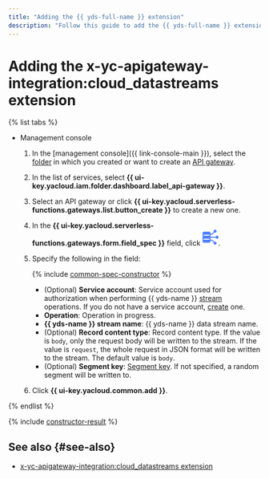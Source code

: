 ```yaml
---
title: "Adding the {{ yds-full-name }} extension"
description: "Follow this guide to add the {{ yds-full-name }} extension using the specification constructor."
---
```


# Adding the x-yc-apigateway-integration:cloud_datastreams extension

{% list tabs %}

- Management console

   1. In the [management console]({{ link-console-main }}), select the [folder](../../../resource-manager/concepts/resources-hierarchy.md#folder) in which you created or want to create an [API gateway](../../concepts/index.md).
   1. In the list of services, select **{{ ui-key.yacloud.iam.folder.dashboard.label_api-gateway }}**.
   1. Select an API gateway or click **{{ ui-key.yacloud.serverless-functions.gateways.list.button_create }}** to create a new one.
   1. In the **{{ ui-key.yacloud.serverless-functions.gateways.form.field_spec }}** field, click ![image](../../../_assets/api-gateway/spec-constructor/cloud-datastreams.svg).
   1. Specify the following in the field:

      {% include [common-spec-constructor](../../../_includes/api-gateway/common-spec-constructor.md) %}

      * (Optional) **Service account**: Service account used for authorization when performing {{ yds-name }} [stream](../../../data-streams/concepts/glossary.md#stream-concepts) operations. If you do not have a service account, [create](../../../iam/operations/sa/create.md) one.
      * **Operation**: Operation in progress.
      * **{{ yds-name }} stream name**: {{ yds-name }} data stream name.
      * (Optional) **Record content type**: Record content type. If the value is `body`, only the request body will be written to the stream. If the value is `request`, the whole request in JSON format will be written to the stream. The default value is `body`.
      * (Optional) **Segment key**: [Segment key](../../../data-streams/concepts/partition-keys.md). If not specified, a random segment will be written to.
   1. Click **{{ ui-key.yacloud.common.add }}**.

{% endlist %}

{% include [constructor-result](../../../_includes/api-gateway/constructor-result.md) %}

## See also {#see-also}

* [x-yc-apigateway-integration:cloud_datastreams extension](../../concepts/extensions/datastreams.md)
